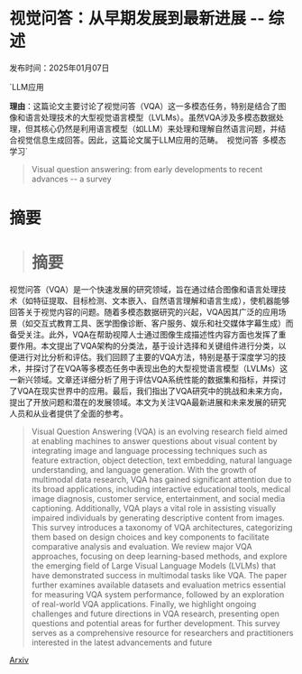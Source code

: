 # 视觉问答：从早期发展到最新进展 -- 综述

发布时间：2025年01月07日

`LLM应用

**理由**：这篇论文主要讨论了视觉问答（VQA）这一多模态任务，特别是结合了图像和语言处理技术的大型视觉语言模型（LVLMs）。虽然VQA涉及多模态数据处理，但其核心仍然是利用语言模型（如LLM）来处理和理解自然语言问题，并结合视觉信息生成回答。因此，这篇论文属于LLM应用的范畴。` `视觉问答` `多模态学习`

> Visual question answering: from early developments to recent advances -- a survey

# 摘要

> # 摘要
视觉问答（VQA）是一个快速发展的研究领域，旨在通过结合图像和语言处理技术（如特征提取、目标检测、文本嵌入、自然语言理解和语言生成），使机器能够回答关于视觉内容的问题。随着多模态数据研究的兴起，VQA因其广泛的应用场景（如交互式教育工具、医学图像诊断、客户服务、娱乐和社交媒体字幕生成）而备受关注。此外，VQA在帮助视障人士通过图像生成描述性内容方面也发挥了重要作用。本文提出了VQA架构的分类法，基于设计选择和关键组件进行分类，以便进行对比分析和评估。我们回顾了主要的VQA方法，特别是基于深度学习的技术，并探讨了在VQA等多模态任务中表现出色的大型视觉语言模型（LVLMs）这一新兴领域。文章还详细分析了用于评估VQA系统性能的数据集和指标，并探讨了VQA在现实世界中的应用。最后，我们指出了VQA研究中的挑战和未来方向，提出了开放问题和潜在的发展领域。本文为关注VQA最新进展和未来发展的研究人员和从业者提供了全面的参考。

> Visual Question Answering (VQA) is an evolving research field aimed at enabling machines to answer questions about visual content by integrating image and language processing techniques such as feature extraction, object detection, text embedding, natural language understanding, and language generation. With the growth of multimodal data research, VQA has gained significant attention due to its broad applications, including interactive educational tools, medical image diagnosis, customer service, entertainment, and social media captioning. Additionally, VQA plays a vital role in assisting visually impaired individuals by generating descriptive content from images. This survey introduces a taxonomy of VQA architectures, categorizing them based on design choices and key components to facilitate comparative analysis and evaluation. We review major VQA approaches, focusing on deep learning-based methods, and explore the emerging field of Large Visual Language Models (LVLMs) that have demonstrated success in multimodal tasks like VQA. The paper further examines available datasets and evaluation metrics essential for measuring VQA system performance, followed by an exploration of real-world VQA applications. Finally, we highlight ongoing challenges and future directions in VQA research, presenting open questions and potential areas for further development. This survey serves as a comprehensive resource for researchers and practitioners interested in the latest advancements and future

[Arxiv](https://arxiv.org/abs/2501.03939)